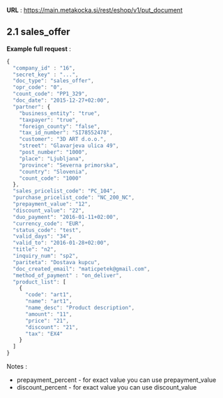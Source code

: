 **URL** : https://main.metakocka.si/rest/eshop/v1/put_document

## 2.1 sales\_offer
**Example full request** :
```javascript
{
  "company_id" : "16",
  "secret_key" : "...",
  "doc_type": "sales_offer",
  "opr_code": "0",
  "count_code": "PP1_329",
  "doc_date": "2015-12-27+02:00",
  "partner": {
    "business_entity": "true",
    "taxpayer": "true",
    "foreign_county": "false",
    "tax_id_number": "SI78552478",
    "customer": "3D ART d.o.o.",
    "street": "Glavarjeva ulica 49",
    "post_number": "1000",
    "place": "Ljubljana",
    "province": "Severna primorska",
    "country": "Slovenia",
    "count_code": "1000"
  },
  "sales_pricelist_code": "PC_104",
  "purchase_pricelist_code": "NC_200_NC",
  "prepayment_value": "12",
  "discount_value": "22",
  "duo_payment": "2016-01-11+02:00",
  "currency_code": "EUR",
  "status_code": "test",
  "valid_days": "34",
  "valid_to": "2016-01-28+02:00",
  "title": "n2",
  "inquiry_num": "sp2",  
  "pariteta": "Dostava kupcu",
  "doc_created_email": "maticpetek@gmail.com",
  "method_of_payment" : "on_deliver",
  "product_list": [
    {
      "code": "art1",
      "name": "art1",
      "name_desc": "Product description",
      "amount": "11",
      "price": "21",
      "discount": "21",
      "tax": "EX4"
    }
  ]
}
```

Notes : 
* prepayment\_percent - for exact value you can use prepayment\_value
* discount\_percent - for exact value you can use discount_value
